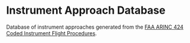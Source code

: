 # Instrument Approach Database

Database of instrument approaches generated from the
[FAA ARINC 424 Coded Instrument
Flight Procedures](https://www.faa.gov/air_traffic/flight_info/aeronav/digital_products/cifp/download/).
